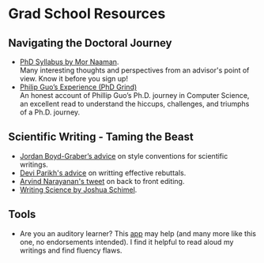 # Grad School Resources

## Navigating the Doctoral Journey
<ul>
  <li><a href="https://s.tech.cornell.edu/phd-syllabus/">PhD Syllabus by Mor Naaman</a>. </br>
    Many interesting thoughts and perspectives from an advisor's point of view. Know it before you sign up!</li>
  <li> <a href="https://s.tech.cornell.edu/phd-syllabus/">Philip Guo’s Experience (PhD Grind)</a> </br>
  An honest account of Phillip Guo’s Ph.D. journey in Computer Science, an excellent read to understand the hiccups, challenges, and triumphs of a Ph.D. journey.</li>
</ul>

## Scientific Writing - Taming the Beast
<ul> 
  <li><a href="http://users.umiacs.umd.edu/~jbg/static/style.html">Jordan Boyd-Graber’s advice</a> on style conventions for scientific writings.</li>
  <li><a href="https://deviparikh.medium.com/how-we-write-rebuttals-dc84742fece1"> Devi Parikh's advice</a> on writting effective rebuttals.</li>
  <li><a href="https://twitter.com/random_walker/status/1581674801101303810?s=20&t=Z6zOt3X5fEhvTzpjaeCckA">Arvind Narayanan's tweet</a> on back to front editing.</li>
  <li><a href="https://www.google.com/books/edition/Writing_Science/O1JpAgAAQBAJ?hl=en&gbpv=0">Writing Science by Joshua Schimel</a>.</li>
</ul>

## Tools
<ul>
  <li> Are you an auditory learner? This <a href="https://www.naturalreaders.com/">app</a> may help (and many more like this one, no endorsements intended). I find it helpful to read aloud my writings and find fluency flaws.
